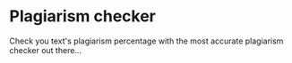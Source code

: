 # Plagiarism checker
Check you text's plagiarism percentage with the most accurate plagiarism checker out there...
